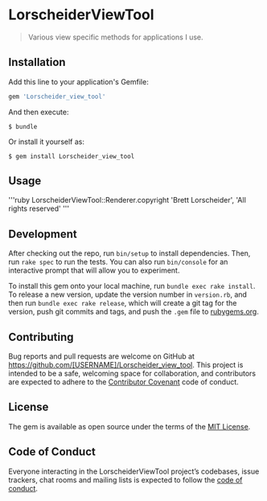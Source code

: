 # LorscheiderViewTool

> Various view specific methods for applications I use.


## Installation

Add this line to your application's Gemfile:

```ruby
gem 'Lorscheider_view_tool'
```

And then execute:

    $ bundle

Or install it yourself as:

    $ gem install Lorscheider_view_tool

## Usage
'''ruby
LorscheiderViewTool::Renderer.copyright 'Brett Lorscheider', 'All rights reserved'
'''

## Development

After checking out the repo, run `bin/setup` to install dependencies. Then, run `rake spec` to run the tests. You can also run `bin/console` for an interactive prompt that will allow you to experiment.

To install this gem onto your local machine, run `bundle exec rake install`. To release a new version, update the version number in `version.rb`, and then run `bundle exec rake release`, which will create a git tag for the version, push git commits and tags, and push the `.gem` file to [rubygems.org](https://rubygems.org).

## Contributing

Bug reports and pull requests are welcome on GitHub at https://github.com/[USERNAME]/Lorscheider_view_tool. This project is intended to be a safe, welcoming space for collaboration, and contributors are expected to adhere to the [Contributor Covenant](http://contributor-covenant.org) code of conduct.

## License

The gem is available as open source under the terms of the [MIT License](https://opensource.org/licenses/MIT).

## Code of Conduct

Everyone interacting in the LorscheiderViewTool project’s codebases, issue trackers, chat rooms and mailing lists is expected to follow the [code of conduct](https://github.com/[USERNAME]/Lorscheider_view_tool/blob/master/CODE_OF_CONDUCT.md).
